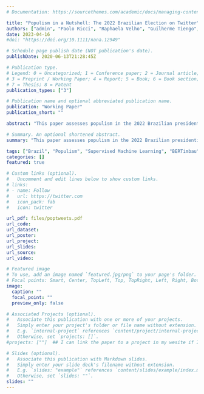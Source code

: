 ```yaml
---
# Documentation: https://sourcethemes.com/academic/docs/managing-content/

title: "Populism in a Nutshell: The 2022 Brazilian Election on Twitter"
authors: ["admin", "Paolo Ricci", "Raphaela Velho", "Guilherme Tiengo", "Yuri Ferreira"]
date: 2023-04-16
#doi: "https://doi.org/10.1111/nana.12949"

# Schedule page publish date (NOT publication's date).
publishDate: 2020-06-13T21:28:45Z

# Publication type.
# Legend: 0 = Uncategorized; 1 = Conference paper; 2 = Journal article;
# 3 = Preprint / Working Paper; 4 = Report; 5 = Book; 6 = Book section;
# 7 = Thesis; 8 = Patent
publication_types: ["3"]

# Publication name and optional abbreviated publication name.
publication: "Working Paper"
publication_short: ""

abstract: "This paper assesses populism in the 2022 Brazilian presidential elections, focusing on candidates' tweets. It employs supervised machine learning and active learning to fine-tune the BERTimbau algorithm. We train a model with two classifiers, one for people-centrism and another for anti-elitism. After an iterative improvement process by annotating high entropy observations, we run the model in a sample of ~10K tweets. Results indicate that while candidates tweet more frequently during campaigns, their populist rhetoric is more pronounced in the pre-campaign phase, with a notable moderation during the campaign and a sharp decline post-runoff."

# Summary. An optional shortened abstract.
summary: "This paper assesses populism in the 2022 Brazilian presidential elections, focusing on candidates' tweets. It employs supervised machine learning and active learning to fine-tune the BERTimbau algorithm. We train a model with two classifiers, one for people-centrism and another for anti-elitism. After an iterative improvement process by annotating high entropy observations, we run the model in a sample of ~10K tweets. Results indicate that while candidates tweet more frequently during campaigns, their populist rhetoric is more pronounced in the pre-campaign phase, with a notable moderation during the campaign and a sharp decline post-runoff."

tags: ["Brazil", "Populism", "Supervised Machine Learning", "BERTimbau", "Social Media"]
categories: []
featured: true

# Custom links (optional).
#   Uncomment and edit lines below to show custom links.
# links:
# - name: Follow
#   url: https://twitter.com
#   icon_pack: fab
#   icon: twitter

url_pdf: files/poptweets.pdf
url_code: 
url_dataset: 
url_poster:
url_project:
url_slides: 
url_source:
url_video: 

# Featured image
# To use, add an image named `featured.jpg/png` to your page's folder.
# Focal points: Smart, Center, TopLeft, Top, TopRight, Left, Right, BottomLeft, Bottom, BottomRight.
image: 
  caption: ""
  focal_point: ""
  preview_only: false

# Associated Projects (optional).
#   Associate this publication with one or more of your projects.
#   Simply enter your project's folder or file name without extension.
#   E.g. `internal-project` references `content/project/internal-project/index.md`.
#   Otherwise, set `projects: []`.
#projects: [""]  ## I can link the paper to a project in my wesite if I want

# Slides (optional).
#   Associate this publication with Markdown slides.
#   Simply enter your slide deck's filename without extension.
#   E.g. `slides: "example"` references `content/slides/example/index.md`.
#   Otherwise, set `slides: ""`.
slides: ""
---
```

